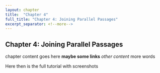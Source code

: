 ```yaml
---
layout: chapter
title:  "Chapter 4"
full_title: "Chapter 4: Joining Parallel Passages"
excerpt_separator: <!--more-->
---
```


## Chapter 4: Joining Parallel Passages
chapter content goes here
__maybe some links__
_other content_
more words

<!--more-->
Here
then is the
full tutorial with
screenshots
